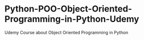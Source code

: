 # Python-POO-Object-Oriented-Programming-in-Python-Udemy
Udemy Course about Object Oriented Programming in Python
